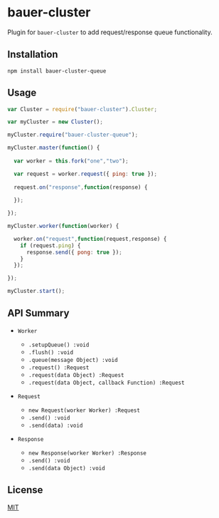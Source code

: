 # bauer-cluster

Plugin for `bauer-cluster` to add request/response queue functionality.

## Installation

```
npm install bauer-cluster-queue
```

## Usage

```js
var Cluster = require("bauer-cluster").Cluster;

var myCluster = new Cluster();

myCluster.require("bauer-cluster-queue");

myCluster.master(function() {
  
  var worker = this.fork("one","two");

  var request = worker.request({ ping: true });
  
  request.on("response",function(response) {
    
  });

});

myCluster.worker(function(worker) {

  worker.on("request",function(request,response) {
    if (request.ping) {
      response.send({ pong: true });
    }
  });

});

myCluster.start();
```

## API Summary

  * `Worker`
    * `.setupQueue() :void`
    * `.flush() :void`
    * `.queue(message Object) :void`
    * `.request() :Request`
    * `.request(data Object) :Request`
    * `.request(data Object, callback Function) :Request`
  
  * `Request`
    * `new Request(worker Worker) :Request`
    * `.send() :void`
    * `.send(data) :void`

  * `Response`
    * `new Response(worker Worker) :Response`
    * `.send() :void`
    * `.send(data Object) :void`


## License

[MIT](./LICENSE)
